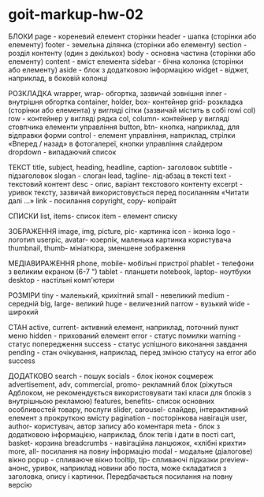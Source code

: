 # goit-markup-hw-02

БЛОКИ
page - кореневий елемент сторінки
header - шапка (сторінки або елементу)
footer - земельна ділянка (сторінки або елементу)
section - розділ контенту (один з декількох)
body - основна частина (сторінки або елементу)
content - вміст елемента
sidebar - бічна колонка (сторінки або елементу)
aside - блок з додатковою інформацією
widget - віджет, наприклад, в боковій колонці

РОЗКЛАДКА
wrapper, wrap- обгортка, зазвичай зовнішня
inner - внутрішня обгортка
container, holder, box- контейнер
grid- розкладка (сторінки або елемента) у вигляді сітки (зазвичай містить в собі rowі col)
row - контейнер у вигляді рядка
col, column- контейнер у вигляді стовпчика
елементи управління
button, btn- кнопка, наприклад, для відправки форми
control - елемент управління, наприклад, стрілки «Вперед / назад» в фотогалереї, кнопки управління слайдером
dropdown - випадаючий список

ТЕКСТ
title, subject, heading, headline, caption- заголовок
subtitle - підзаголовок
slogan - слоган
lead, tagline- лід-абзац в тексті
text - текстовий контент
desc - опис, варіант текстового контенту
excerpt - уривок тексту, зазвичай використовується перед посиланням «Читати далі ...»
link - посилання
copyright, copy- копірайт

СПИСКИ
list, items- список
item - елемент списку

ЗОБРАЖЕННЯ
image, img, picture, pic- картинка
icon - іконка
logo - логотип
userpic, avatar- юзерпік, маленька картинка користувача
thumbnail, thumb- мініатюра, зменшене зображення

МЕДІАВИРАЖЕННЯ
phone, mobile- мобільні пристрої
phablet - телефони з великим екраном (6-7 ")
tablet - планшети
notebook, laptop- ноутбуки
desktop - настільні комп'ютери

РОЗМІРИ
tiny - маленький, крихітний
small - невеликий
medium - середній
big, large- великий
huge - величезний
narrow - вузький
wide - широкий

СТАН
active, current- активний елемент, наприклад, поточний пункт меню
hidden - прихований елемент
error - статус помилки
warning - статус попередження
success - статус успішного виконання завдання
pending - стан очікування, наприклад, перед зміною статусу на error або success

ДОДАТКОВО
search - пошук
socials - блок іконок соцмереж
advertisement, adv, commercial, promo- рекламний блок (ріжуться Адблоком, не рекомендується використовувати такі класи для блоків з внутрішньою рекламою)
features, benefits- список основних особливостей товару, послуги
slider, carousel- слайдер, інтерактивний елемент з прокруткою вмісту
pagination - посторінкова навігація
user, author- користувач, автор запису або коментаря
meta - блок з додатковою інформацією, наприклад, блок тегів і дати в пості
cart, basket- корзина
breadcrumbs - навігаційна ланцюжок, «хлібні крихти»
more, all- посилання на повну інформацію
modal - модальне (діалогове) вікно
popup - спливаюче вікно
tooltip, tip- спливаючі підказки
preview- анонс, уривок, наприклад новини або поста, може складатися з заголовка, опису і картинки. Передбачається посилання на повну версію
